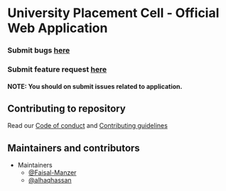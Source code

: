 # University Placement Cell - Official Web Application

### Submit bugs [here](https://github.com/Faisal-Manzer/upcjmi-react-app/issues/new?assignees=alhaqhassan&labels=bug&template=bug_report.md&title=)

### Submit feature request [here](https://github.com/Faisal-Manzer/upcjmi-react-app/issues/new?assignees=Faisal-Manzer&labels=enhancement&template=feature_request.md&title=)

#### NOTE: You should on submit issues related to application.

## Contributing to repository

Read our [Code of conduct](/CODE_OF_CONDUCT.md) and [Contributing guidelines](/CONTRIBUTING.md)

## Maintainers and contributors

- Maintainers
  - [@Faisal-Manzer](https://github.com/Faisal-Manzer)
  - [@alhaqhassan](https://github.com/alhaqhassan)
